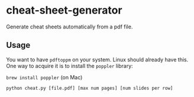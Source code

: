 # cheat-sheet-generator
Generate cheat sheets automatically from a pdf file.

## Usage

You want to have `pdftoppm` on your system. Linux should already have this. One way to acquire it is to install the `poppler` library:

`brew install poppler` (on Mac)

`python cheat.py [file.pdf] [max num pages] [num slides per row]`
